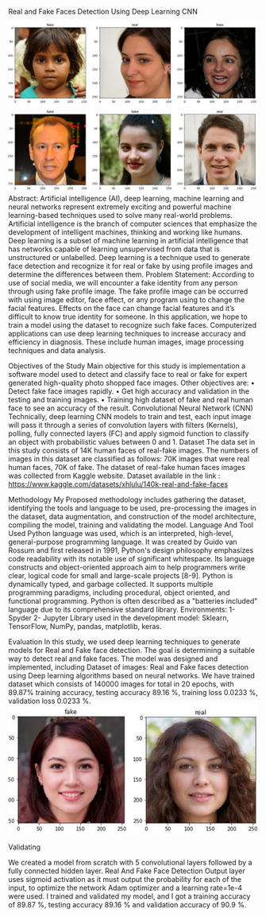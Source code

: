 Real and Fake Faces Detection Using Deep Learning CNN

<img src='SampleTesting.PNG'>
Abstract: 
Artificial intelligence (AI), deep learning, machine learning and neural networks represent extremely exciting and
powerful machine learning-based techniques used to solve many real-world problems.
Artificial intelligence is the branch of
computer sciences that emphasize the development of intelligent machines, thinking and working like humans. 
Deep learning is a subset of machine
learning in artificial intelligence that has networks capable of learning unsupervised from data that is unstructured or
unlabelled. 
Deep learning is a technique used to generate face detection and recognize it for real or fake by using profile images and determine the differences between them.
Problem Statement:
According to use of social media, we will encounter a fake identity from any person through using fake profile image. The
fake profile image can be occurred with using image editor, face effect, or any program using to change the facial features.
Effects on the face can change facial features and it’s difficult to know true identity for someone. In this application, we hope to train
a model using the dataset to recognize such fake faces.
Computerized applications can use deep learning techniques to increase accuracy and efficiency in diagnosis. These include human
images, image processing techniques and data analysis.

 Objectives of the Study
Main objective for this study is implementation a software model used to detect and classify 
face to real or fake for expert generated high-quality photo shopped face images. 
Other objectives are: 
• Detect fake face images rapidly.
• Get high accuracy and validation in the testing and training images.
• Training high dataset of fake and real human face to see an accuracy of the result.
Convolutional Neural Network (CNN)
Technically, deep learning CNN models to train and test, each input image will pass it 
through a series of convolution layers with filters (Kernels), polling, fully connected layers 
(FC) and apply sigmoid function to classify an object with probabilistic values between 0 and 1.
Dataset 
The data set in this study consists of 14K human faces of real-fake images. The numbers of images in this dataset are classified as follows: 70K images that were real human faces, 70K of fake. The dataset of real-fake human faces images was collected from Kaggle website.
Dataset available in the link :
https://www.kaggle.com/datasets/xhlulu/140k-real-and-fake-faces

Methodology
My Proposed methodology includes gathering the dataset, identifying the tools and language to be used, pre-processing the images in the dataset, data augmentation, and construction of the model architecture, compiling the model, training and validating the model.
Language And Tool Used
 Python language was used, which is an interpreted, high-level, general-purpose programming language. It was created by Guido van Rossum and first released in 1991, Python's design philosophy emphasizes code readability with its notable use of significant whitespace. Its language constructs and object-oriented approach aim to help programmers write clear, logical code for small and large-scale projects [8-9]. Python is dynamically typed, and garbage collected. It supports multiple programming paradigms, including procedural, object oriented, and functional programming. Python is often described as a "batteries included" language due to its comprehensive standard library. 
Environments:
1-	Spyder
2-	 Jupyter
 Library used in the development model:
 Sklearn, TensorFlow, NumPy, pandas, matplotlib, keras.






Evaluation
In this study, we used deep learning techniques to generate models for Real and Fake face
detection. 
The goal is determining a suitable way to detect real and fake faces. The model was designed and implemented, including
 Dataset of images: Real and Fake faces detection using Deep 
 learning algorithms based on neural networks. We have trained dataset which consists of 
140000 images for total in 20 epochs, with 89.87% training accuracy, testing accuracy 
89.16 %, training loss 0.0233 %, validation loss 0.0233 %.
 <img src='Test.PNG'>

Validating

We created a model from scratch with 5 convolutional layers followed by a fully connected hidden layer. Real And Fake Face Detection Output layer uses sigmoid activation as it must output the probability for each of the input, to optimize the network Adam optimizer and a learning rate=1e-4 were used. I trained and validated my model, and I got a training accuracy of 89.87 %, testing accuracy 89.16 % and validation accuracy of 90.9 %.


